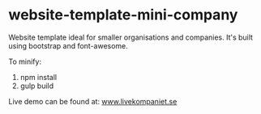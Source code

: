 # website-template-mini-company
Website template ideal for smaller organisations and companies. It's built using bootstrap and font-awesome.

To minify:
1. npm install
2. gulp build

Live demo can be found at: www.livekompaniet.se 
